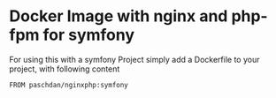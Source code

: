 # Docker Image with nginx and php-fpm for symfony

For using this with a symfony Project simply add a Dockerfile to your project, with following content

``` 
FROM paschdan/nginxphp:symfony
```
